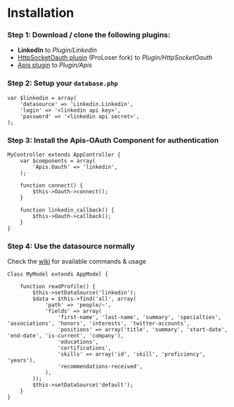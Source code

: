 # Installation

### Step 1: Download / clone the following plugins: 

 * **LinkedIn** to _Plugin/Linkedin_
 * [HttpSocketOauth plugin](https://github.com/ProLoser/http_socket_oauth) (ProLoser fork) to _Plugin/HttpSocketOauth_
 * [Apis plugin](https://github.com/ProLoser/CakePHP-Api-Datasources) to _Plugin/Apis_

### Step 2: Setup your `database.php`

```
var $linkedin = array(
	'datasource' => 'Linkedin.Linkedin',
	'login' => '<linkedin api key>',
	'password' => '<linkedin api secret>',
);
```

### Step 3: Install the Apis-OAuth Component for authentication

```
MyController extends AppController {
	var $components = array(
		'Apis.Oauth' => 'linkedin',
	);
	
	function connect() {
		$this->Oauth->connect();
	}
	
	function linkedin_callback() {
		$this->Oauth->callback();
	}
}
```

### Step 4: Use the datasource normally 
Check the [wiki](https://github.com/ProLoser/CakePHP-LinkedIn/wiki) for available commands & usage

```
Class MyModel extends AppModel {

	function readProfile() {
		$this->setDataSource('linkedin');
		$data = $this->find('all', array(
			'path' => 'people/~',
			'fields' => array(
				'first-name', 'last-name', 'summary', 'specialties', 'associations', 'honors', 'interests', 'twitter-accounts', 
				'positions' => array('title', 'summary', 'start-date', 'end-date', 'is-current', 'company'), 
				'educations', 
				'certifications',
				'skills' => array('id', 'skill', 'proficiency', 'years'), 
				'recommendations-received',
			),
		));
		$this->setDataSource('default');
	}
}
```